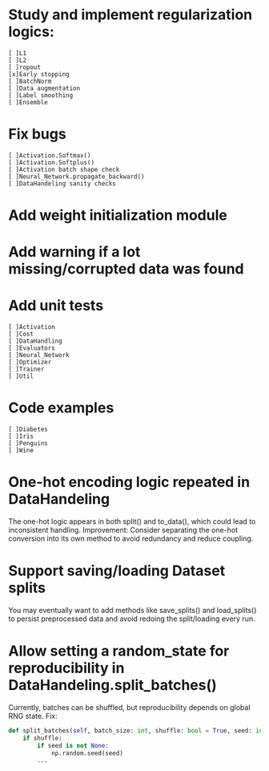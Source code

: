 
# Study and implement regularization logics:
    [ ]L1
    [ ]L2
    [ ]ropout	
    [x]Early stopping 
    [ ]BatchNorm	
    [ ]Data augmentation	
    [ ]Label smoothing	
    [ ]Ensemble

# Fix bugs
    [ ]Activation.Softmax()
    [ ]Activation.Softplus()
    [ ]Activation batch shape check
    [ ]Neural_Network.propagate_backward()
    [ ]DataHandeling sanity checks
    

# Add weight initialization module

# Add warning if a lot missing/corrupted data was found

# Add unit tests
    [ ]Activation
    [ ]Cost
    [ ]DataHandling
    [ ]Evaluators
    [ ]Neural_Network
    [ ]Optimizer
    [ ]Trainer
    [ ]Util

# Code examples
    [ ]Diabetes
    [ ]Iris
    [ ]Penguins
    [ ]Wine

# One-hot encoding logic repeated in DataHandeling

The one-hot logic appears in both split() and to_data(), which could lead to inconsistent handling.
Improvement: Consider separating the one-hot conversion into its own method to avoid redundancy and reduce coupling.

# Support saving/loading Dataset splits

You may eventually want to add methods like save_splits() and load_splits() to persist preprocessed data and avoid redoing the split/loading every run.

# Allow setting a random_state for reproducibility in DataHandeling.split_batches()

Currently, batches can be shuffled, but reproducibility depends on global RNG state.
Fix:

```python
def split_batches(self, batch_size: int, shuffle: bool = True, seed: int = None):
    if shuffle:
        if seed is not None:
            np.random.seed(seed)
        ...
```